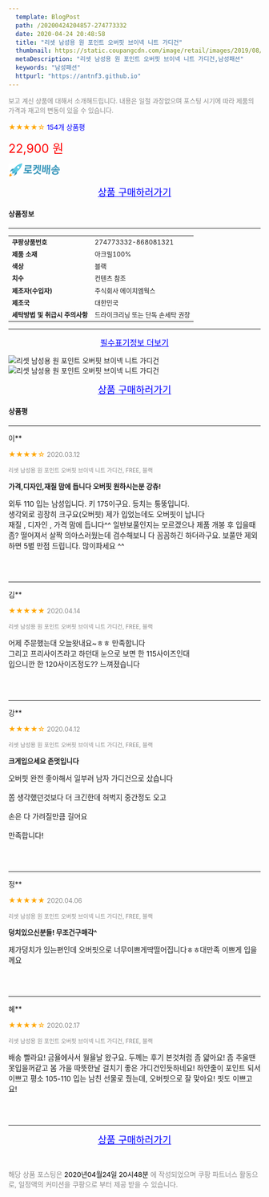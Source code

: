 ```yaml
---
  template: BlogPost
  path: /20200424204857-274773332
  date: 2020-04-24 20:48:58
  title: "리셋 남성용 원 포인트 오버핏 브이넥 니트 가디건"
  thumbnail: https://static.coupangcdn.com/image/retail/images/2019/08/05/14/5/3705ed14-ccfc-461d-a08f-9469f9d470c3.jpg
  metaDescription: "리셋 남성용 원 포인트 오버핏 브이넥 니트 가디건,남성패션"
  keywords: "남성패션"
  httpurl: "https://antnf3.github.io"
---
```

  
<span style="color: #888;font-size:0.8rem">보고 계신 상품에 대해서 소개해드립니다.
내용은 일절 과장없으며 포스팅 시기에 따라 제품의 가격과 재고의 변동이 있을 수 있습니다.</span>
  
<span style="color: orange;">★★★★☆</span> <span style="color: blue;font-size: 0.85rem;">154개 상품평</span>

<span style="font-size: 0.9rem"></span> 

<span style="color: red;font-size: 1.5rem;">22,900 원</span>

![로켓배송](/assets/rocket_logo.png)

<p align="center"><a href="http://me2.do/5zHDuIwP" style="font-size: 1.2rem; color: blue;">상품 구매하러가기</a></p>

#### 상품정보

---

|                  |                       |
| ---------------- | --------------------- |
| **<span style="font-size:0.8rem;">쿠팡상품번호</span>** | <span style="font-size:0.8rem;">274773332-868081321</span> |
| **<span style="font-size:0.8rem;">제품 소재</span>**    | <span style="font-size:0.8rem;">아크릴100%</span>        |
| **<span style="font-size:0.8rem;">색상</span>**    | <span style="font-size:0.8rem;">블랙</span>        |
| **<span style="font-size:0.8rem;">치수</span>**    | <span style="font-size:0.8rem;">컨텐츠 참조</span>        |
| **<span style="font-size:0.8rem;">제조자(수입자)</span>**    | <span style="font-size:0.8rem;">주식회사 에이치엠웍스</span>        |
| **<span style="font-size:0.8rem;">제조국</span>**    | <span style="font-size:0.8rem;">대한민국</span>        |
| **<span style="font-size:0.8rem;">세탁방법 및 취급시 주의사항</span>**    | <span style="font-size:0.8rem;">드라이크리닝 또는 단독 손세탁 권장</span>        |




---

<p align="center"><a href="http://me2.do/5zHDuIwP" style="font-size: 1rem; color: blue;">필수표기정보 더보기</a></p>

![리셋 남성용 원 포인트 오버핏 브이넥 니트 가디건](http://thumbnail7.coupangcdn.com/thumbnails/remote/q89/image/product/content/vendorItem/2019/09/24/868081321/c7999650-5461-47b9-a005-2ba3c0dc3ac6.jpg)
![리셋 남성용 원 포인트 오버핏 브이넥 니트 가디건](http://thumbnail10.coupangcdn.com/thumbnails/remote/q89/image/retail/images/2019/08/05/14/1/0e8b8256-1c17-4d08-af62-d9d0745c6363.jpg)

<p align="center"><a href="http://me2.do/5zHDuIwP" style="font-size: 1.2rem; color: blue;">상품 구매하러가기</a></p>

#### 상품평
  
---
  
이**
    
<span style="color: orange;">★★★★☆</span> <span style="font-size:0.8rem;color: #888;">2020.03.12</span>
    
<span style="color: #888;font-size:0.7rem">리셋 남성용 원 포인트 오버핏 브이넥 니트 가디건, FREE, 블랙</span>
    
<span style="font-size:0.85rem">**가격,디자인,재질 맘에 듭니다 오버핏 원하시는분 강츄!**</span>
    
<span style="font-size: 0.9rem;">외투 110 입는 남성입니다. 키 175이구요. 등치는 통뚱입니다.<br/>생각외로 굉장히 크구요(오버핏) 제가 입었는데도 오버핏이 납니다 <br/>재질 , 디자인 , 가격 맘에 듭니다^^ 일반보풀인지는 모르겠으나 제품 개봉 후 입을때 좀? 떨어져서 살짝 의아스러웠는데 검수해보니 다 꼼꼼하긴 하더라구요. 보풀만 제외하면 5별 만점 드립니다. 많이파세요 ^^</span>
    
<br>
<br>

---
  
김**
    
<span style="color: orange;">★★★★★</span> <span style="font-size:0.8rem;color: #888;">2020.04.14</span>
    
<span style="color: #888;font-size:0.7rem">리셋 남성용 원 포인트 오버핏 브이넥 니트 가디건, FREE, 블랙</span>
    

    
<span style="font-size: 0.9rem;">어제 주문했는대 오늘왓내요~ㅎㅎ 만족합니다<br/>그리고 프리사이즈라고 하던대 눈으로 보면 한 115사이즈인대<br/>입으니깐 한 120사이즈정도?? 느껴졌습니다</span>
    
<br>
<br>

---
  
강**
    
<span style="color: orange;">★★★★☆</span> <span style="font-size:0.8rem;color: #888;">2020.04.12</span>
    
<span style="color: #888;font-size:0.7rem">리셋 남성용 원 포인트 오버핏 브이넥 니트 가디건, FREE, 블랙</span>
    
<span style="font-size:0.85rem">**크게입으세요 존멋입니다**</span>
    
<span style="font-size: 0.9rem;">오버핏 완전 좋아해서 일부러 남자 가디건으로 샀습니다<br/><br/>쫌 생각했던것보다 더 크긴한데 허벅지 중간정도 오고 <br/><br/>손은 다 가려질만큼 길어요 <br/><br/>만족합니다!</span>
    
<br>
<br>

---
  
정**
    
<span style="color: orange;">★★★★★</span> <span style="font-size:0.8rem;color: #888;">2020.04.06</span>
    
<span style="color: #888;font-size:0.7rem">리셋 남성용 원 포인트 오버핏 브이넥 니트 가디건, FREE, 블랙</span>
    
<span style="font-size:0.85rem">**덩치있으신분들! 무조건구매각^**</span>
    
<span style="font-size: 0.9rem;">제가덩치가 있는편인데 오버핏으로 너무이쁘게딱떨어집니다ㅎㅎ대만족 이쁘게 입을께요</span>
    
<br>
<br>

---
  
혜**
    
<span style="color: orange;">★★★★☆</span> <span style="font-size:0.8rem;color: #888;">2020.02.17</span>
    
<span style="color: #888;font-size:0.7rem">리셋 남성용 원 포인트 오버핏 브이넥 니트 가디건, FREE, 블랙</span>
    

    
<span style="font-size: 0.9rem;">배송 빨라요! 금욜에사서 월욜날 왔구요. 두께는 후기 본것처럼 좀 얇아요! 좀 추울땐 못입을꺼같고 봄 가을 따뜻한날 걸치기 좋은 가디건인듯하네요! 하얀줄이 포인트 되서 이쁘고 평소 105-110 입는 남친 선물로 줬는데, 오버핏으로 잘 맞아요! 핏도 이쁘고요!</span>
    
<br>
<br>


  
---
  
<p align="center"><a href="http://me2.do/5zHDuIwP" style="font-size: 1.2rem; color: blue;">상품 구매하러가기</a></p>
  
<br>
  
<span style="font-size: 0.85rem; color: #888;">해당 상품 포스팅은 <span style="color: #000;"> 2020년04월24일 20시48분 </span> 에 작성되었으며 쿠팡 파트너스 활동으로, 일정액의 커미션을 쿠팡으로 부터 제공 받을 수 있습니다.</span>